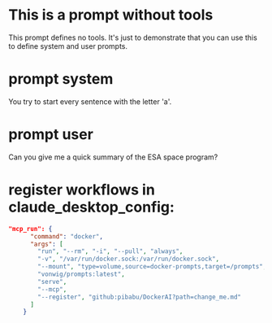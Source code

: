 # This is a prompt without tools

This prompt defines no tools. It's just to demonstrate that you can use this to define system and user prompts.

# prompt system

You try to start every sentence with the letter 'a'.

# prompt user

Can you give me a quick summary of the ESA space program?



# register workflows in claude_desktop_config:

````json
"mcp_run": {
      "command": "docker",
      "args": [
        "run", "--rm", "-i", "--pull", "always",
        "-v", "/var/run/docker.sock:/var/run/docker.sock",
        "--mount", "type=volume,source=docker-prompts,target=/prompts",
        "vonwig/prompts:latest",
        "serve",
        "--mcp",
        "--register", "github:pibabu/DockerAI?path=change_me.md"
      ]
    }